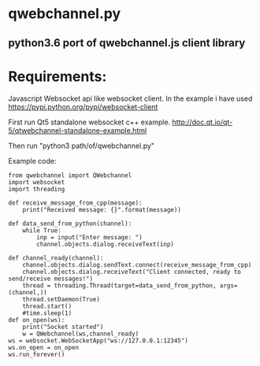 # qwebchannel.py
python3.6 port of qwebchannel.js client library
---------------------------------------------------

Requirements:
===================================================
Javascript Websocket api like websocket client.
In the example i have used
https://pypi.python.org/pypi/websocket-client 

First run Qt5 standalone websocket c++ example.
http://doc.qt.io/qt-5/qtwebchannel-standalone-example.html

Then run "python3 path/of/qwebchannel.py"


Example code:


    from qwebchannel import QWebchannel
    import websocket
    import threading

    def receive_message_from_cpp(message):
        print("Received message: {}".format(message))

    def data_send_from_python(channel):
        while True:
            inp = input("Enter message: ")
            channel.objects.dialog.receiveText(inp)

    def channel_ready(channel):
        channel.objects.dialog.sendText.connect(receive_message_from_cpp)
        channel.objects.dialog.receiveText("Client connected, ready to send/receive messages!")
        thread = threading.Thread(target=data_send_from_python, args=(channel,))
        thread.setDaemon(True)
        thread.start()
        #time.sleep(1)
    def on_open(ws):
        print("Socket started")
        w = QWebchannel(ws,channel_ready)
    ws = websocket.WebSocketApp("ws://127.0.0.1:12345")
    ws.on_open = on_open
    ws.run_forever()
